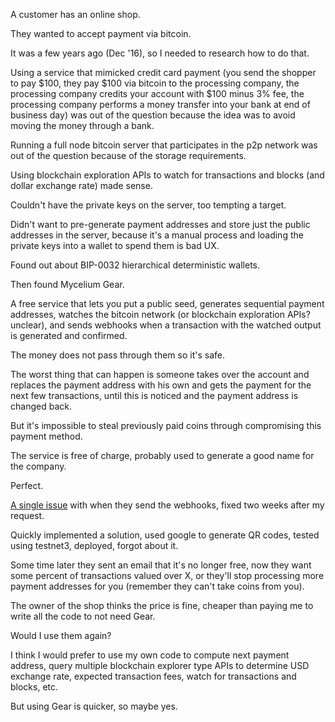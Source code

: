 A customer has an online shop.

They wanted to accept payment via bitcoin.

It was a few years ago (Dec '16), so I needed to research how to do that.

Using a service that mimicked credit card payment
(you send the shopper to pay $100,
they pay $100 via bitcoin to the processing company,
the processing company credits your account with $100 minus 3% fee,
the processing company performs a money transfer into your bank at end of business day)
was out of the question because the idea was to avoid moving the money through a bank.

Running a full node bitcoin server that participates in the p2p network
was out of the question because of the storage requirements.

Using blockchain exploration APIs to watch for transactions and blocks (and dollar exchange rate) made sense.

Couldn't have the private keys on the server, too tempting a target.

Didn't want to pre-generate payment addresses and store just the public addresses in the server,
because it's a manual process and loading the private keys into a wallet to spend them is bad UX.

Found out about BIP-0032 hierarchical deterministic wallets.

Then found Mycelium Gear.

A free service that lets you put a public seed,
generates sequential payment addresses,
watches the bitcoin network (or blockchain exploration APIs? unclear),
and sends webhooks when a transaction with the watched output is generated and confirmed.

The money does not pass through them so it's safe.

The worst thing that can happen is someone takes over the account and replaces
the payment address with his own and gets the payment for the next few transactions,
until this is noticed and the payment address is changed back.

But it's impossible to steal previously paid coins through compromising this payment method.

The service is free of charge, probably used to generate a good name for the company.

Perfect.

[A single issue](https://bitcoin.stackexchange.com/q/50801/45111)
with when they send the webhooks, fixed two weeks after my request.

Quickly implemented a solution, used google to generate QR codes,
tested using testnet3, deployed, forgot about it.

Some time later they sent an email that it's no longer free,
now they want some percent of transactions valued over X,
or they'll stop processing more payment addresses for you (remember they can't take coins from you).

The owner of the shop thinks the price is fine,
cheaper than paying me to write all the code to not need Gear.

Would I use them again?

I think I would prefer to use my own code to compute next payment address,
query multiple blockchain explorer type APIs to determine USD exchange rate,
expected transaction fees, watch for transactions and blocks, etc.

But using Gear is quicker, so maybe yes.
